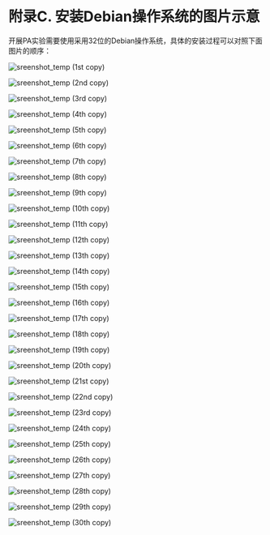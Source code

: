 # 附录C. 安装Debian操作系统的图片示意

开展PA实验需要使用采用32位的Debian操作系统，具体的安装过程可以对照下面图片的顺序：

![sreenshot_temp (1st copy)](../PIC/vm/sreenshot_temp%20(1st%20copy).png)

![sreenshot_temp (2nd copy)](../PIC/vm/sreenshot_temp%20(2nd%20copy).png)

![sreenshot_temp (3rd copy)](../PIC/vm/sreenshot_temp%20(3rd%20copy).png)

![sreenshot_temp (4th copy)](../PIC/vm/sreenshot_temp%20(4th%20copy).png)

![sreenshot_temp (5th copy)](../PIC/vm/sreenshot_temp%20(5th%20copy).png)

![sreenshot_temp (6th copy)](../PIC/vm/sreenshot_temp%20(6th%20copy).png)

![sreenshot_temp (7th copy)](../PIC/vm/sreenshot_temp%20(7th%20copy).png)

![sreenshot_temp (8th copy)](../PIC/vm/sreenshot_temp%20(8th%20copy).png)

![sreenshot_temp (9th copy)](../PIC/vm/sreenshot_temp%20(9th%20copy).png)

![sreenshot_temp (10th copy)](../PIC/vm/sreenshot_temp%20(10th%20copy).png)

![sreenshot_temp (11th copy)](../PIC/vm/sreenshot_temp%20(11th%20copy).png)

![sreenshot_temp (12th copy)](../PIC/vm/sreenshot_temp%20(12th%20copy).png)

![sreenshot_temp (13th copy)](../PIC/vm/sreenshot_temp%20(13th%20copy).png)

![sreenshot_temp (14th copy)](../PIC/vm/sreenshot_temp%20(14th%20copy).png)

![sreenshot_temp (15th copy)](../PIC/vm/sreenshot_temp%20(15th%20copy).png)

![sreenshot_temp (16th copy)](../PIC/vm/sreenshot_temp%20(16th%20copy).png)

![sreenshot_temp (17th copy)](../PIC/vm/sreenshot_temp%20(17th%20copy).png)

![sreenshot_temp (18th copy)](../PIC/vm/sreenshot_temp%20(18th%20copy).png)

![sreenshot_temp (19th copy)](../PIC/vm/sreenshot_temp%20(19th%20copy).png)

![sreenshot_temp (20th copy)](../PIC/vm/sreenshot_temp%20(20th%20copy).png)

![sreenshot_temp (21st copy)](../PIC/vm/sreenshot_temp%20(21st%20copy).png)

![sreenshot_temp (22nd copy)](../PIC/vm/sreenshot_temp%20(22nd%20copy).png)

![sreenshot_temp (23rd copy)](../PIC/vm/sreenshot_temp%20(23rd%20copy).png)

![sreenshot_temp (24th copy)](../PIC/vm/sreenshot_temp%20(24th%20copy).png)

![sreenshot_temp (25th copy)](../PIC/vm/sreenshot_temp%20(25th%20copy).png)

![sreenshot_temp (26th copy)](../PIC/vm/sreenshot_temp%20(26th%20copy).png)

![sreenshot_temp (27th copy)](../PIC/vm/sreenshot_temp%20(27th%20copy).png)

![sreenshot_temp (28th copy)](../PIC/vm/sreenshot_temp%20(28th%20copy).png)

![sreenshot_temp (29th copy)](../PIC/vm/sreenshot_temp%20(29th%20copy).png)

![sreenshot_temp (30th copy)](../PIC/vm/sreenshot_temp%20(30th%20copy).png)
